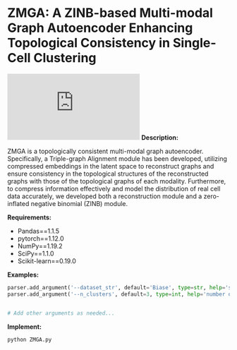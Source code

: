 # ZMGA: A ZINB-based Multi-modal Graph Autoencoder Enhancing Topological Consistency in Single-Cell Clustering
![Franework](https://github.com/cywang95/ZMGA/fig/ZMGA.pdf)
**Description:**

ZMGA is a topologically consistent multi-modal graph autoencoder. Specifically, a Triple-graph Alignment module has been developed, utilizing compressed embeddings in the latent space to reconstruct graphs and ensure consistency in the topological structures of the reconstructed graphs with those of the topological graphs of each modality. Furthermore, to compress information effectively and model the distribution of real cell data accurately, we developed both a reconstruction module and a zero-inflated negative binomial (ZINB)  module.

**Requirements:**


- Pandas==1.1.5
- pytorch==1.12.0
- NumPy==1.19.2
- SciPy==1.1.0
- Scikit-learn==0.19.0



**Examples:**

```python
parser.add_argument('--dataset_str', default='Biase', type=str, help='single cell dataset')
parser.add_argument('--n_clusters', default=3, type=int, help='number of clusters')


# Add other arguments as needed...


```
**Implement:**
```python
python ZMGA.py
```



